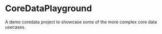 CoreDataPlayground
==================

A demo coredata project to showcase some of the more complex core data usecases.
